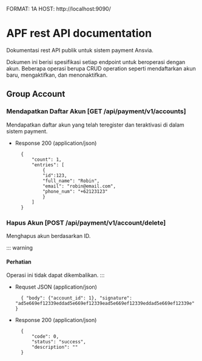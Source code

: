 FORMAT: 1A
HOST: http://localhost:9090/

# APF rest API documentation

Dokumentasi rest API publik untuk sistem payment Ansvia.

Dokumen ini berisi spesifikasi setiap endpoint untuk beroperasi dengan akun. 
Beberapa operasi berupa CRUD operation seperti mendaftarkan akun baru, mengaktifkan, dan menonaktifkan.

## Group Account

### Mendapatkan Daftar Akun [GET /api/payment/v1/accounts]

Mendapatkan daftar akun yang telah teregister dan teraktivasi di dalam sistem payment.

+ Response 200 (application/json)

        {
            "count": 1,
            "entries": [
                {
                "id":123,
                "full_name": "Robin",
                "email": "robin@email.com",
                "phone_num": "+62123123"
                }
            ]
        }

### Hapus Akun [POST /api/payment/v1/account/delete]

Menghapus akun berdasarkan ID.

::: warning
#### <i class="fa fa-warning"></i> Perhatian
Operasi ini tidak dapat dikembalikan.
:::

+ Requset JSON (application/json)

        { "body": {"account_id": 1}, "signature": "ad5e669ef12339eddad5e669ef12339ead5e669ef12339eddad5e669ef12339e" }

+ Response 200 (application/json)

        {
            "code": 0,
            "status": "success",
            "description": ""
        }

